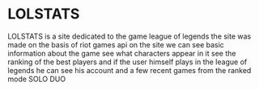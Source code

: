 # LOLSTATS

LOLSTATS is a site dedicated to the game league of legends the site was made on the basis of riot games api on the site we can see 
basic information about the game see what characters appear in it see the ranking of the best players and
if the user himself plays in the league of legends he can see his account and a few recent games from the ranked mode SOLO DUO
